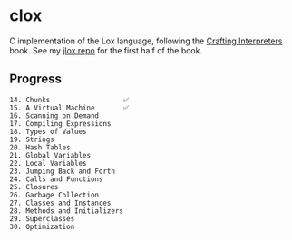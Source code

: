 # clox

C implementation of the Lox language, following the [Crafting Interpreters](http://craftinginterpreters.com/) book.
See my [jlox repo](https://github.com/UsAndRufus/jlox) for the first half of the book.

## Progress
    14. Chunks                  ✅
    15. A Virtual Machine       ✅
    16. Scanning on Demand
    17. Compiling Expressions
    18. Types of Values
    19. Strings
    20. Hash Tables
    21. Global Variables
    22. Local Variables
    23. Jumping Back and Forth
    24. Calls and Functions
    25. Closures
    26. Garbage Collection
    27. Classes and Instances
    28. Methods and Initializers
    29. Superclasses
    30. Optimization
